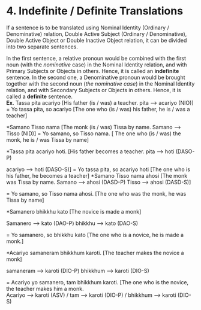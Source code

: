 # **4. Indefinite / Definite** Translations  
If a sentence is to be translated using Nominal Identity (Ordinary / 
Denominative)  relation,  Double  Active  Subject  (Ordinary  /  Denominative),  Double 
Active  Object  or  Double  Inactive  Object  relation,  it  can  be  divided  into  two  separate 
sentences.

  In  the  first  sentence,  a  relative  pronoun  would  be  combined  with  the  first  noun 
(with the *nominative* case) in the Nominal Identity relation, and with Primary Subjects 
or  Objects  in  others.  Hence,  it  is  called  an  **indefinite**  sentence.  In  the  second  one,  a 
Denominative pronoun would be brought together with the second noun (*the 
*nominative*  case*)  in  the  Nominal  Identity  relation,  and  with  Secondary  Subjects  or 
Objects in others. Hence, it is called a **definite** sentence.   
   **Ex**. Tassa pita acariyo [His father (is / was) a teacher. pita --> acariyo (NIO)] 
= Yo tassa pita, so acariyo [The one who (is / was) his father, he is / was a teacher] 

*Samano Tisso nama [The monk (is / was) Tissa by name. Samano   -->  Tisso (NID)] = Yo samano, so Tisso nama. [ The one who (is / was) the monk, he is / was Tissa by  name] 

*Tassa pita acariyo hoti. [His father becomes a teacher. pita   -->   hoti (DASO-P) 

 acariyo   -->    hoti (DASO-S)] 
= Yo tassa pita, so acariyo hoti [The one who is his father, he becomes a teacher] 
*Samano Tisso nama ahosi [The monk was Tissa by name. 
Samano  -->  ahosi (DASD-P)  Tisso -->  ahosi (DASD-S)] 
                                                                                                                                                                    
   
   
 
=  Yo  samano,  so  Tisso  nama  ahosi.  [The  one  who  was  the  monk,  he  was  Tissa  by 
name]

 *Samanero bhikkhu kato [The novice is made a monk]  
 
 Samanero --> kato (DAO-P) 
 bhikkhu  -->  kato (DAO-S) 
 
 = Yo samanero, so bhikkhu kato [The one who is a novice, he is made a monk.] 

*Acariyo samaneram bhikkhum karoti. [The teacher makes the novice a monk] 

 samaneram   --> karoti (DIO-P)   bhikkhum   -->   karoti (DIO-S) 
 
 =  Acariyo yo samanero, tam bhikkhum karoti. [The one who is the novice, the teacher 
makes him a monk.  
Acariyo     -->    karoti (ASV) / tam --> karoti (DIO-P) / bhikkhum    -->     karoti (DIO-S)